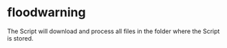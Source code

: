 # floodwarning

The Script will download and process all files in the folder where the Script is stored.
